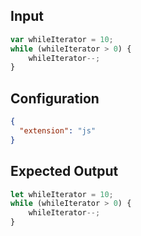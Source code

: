 
## Input
```javascript input
var whileIterator = 10;
while (whileIterator > 0) {
    whileIterator--;
}
```

## Configuration
```json configuration
{
  "extension": "js"
}
```

## Expected Output
```javascript expected output
let whileIterator = 10;
while (whileIterator > 0) {
    whileIterator--;
}
```
